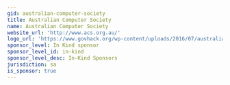```yaml
---
gid: australian-computer-society
title: Australian Computer Society
name: Australian Computer Society
website_url: 'http://www.acs.org.au/'
logo_url: 'https://www.govhack.org/wp-content/uploads/2016/07/australian_computer_society.png'
sponsor_level: In Kind sponsor
sponsor_level_id: in-kind
sponsor_level_desc: In-Kind Sponsors
jurisdiction: sa
is_sponsor: true
---
```

